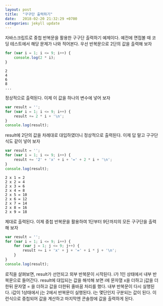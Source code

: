 ```yaml
---
layout: post
title:  "구구단 출력하기"
date:   2018-02-20 21:32:29 +0700
categories: jekyll update
---
```


자바스크립트로 중첩 반복문을 활용한 구구단 출력하기 예제이다. 예전에 면접볼 때 코딩 테스트에서 해당 문제가 나와 적어본다. 우선 반복문으로 2단의 값을 출력해 보자

```javascript
for (var i = 1; i <= 9; i++) {
    console.log(2 * i);
}
```
```
2  
4  
6  
8  
...
```

정상적으로 출력된다. 이제 이 값을 하나의 변수에 넣어 보자

```javascript
var result = '';
for (var i = 1; i <= 9; i++) {
    result += 2 * i + '\n';
}
console.log(result);
```

result에 2단의 값을 차례대로 대입하였더니 정상적으로 출력된다. 이제 답 말고 구구단식도 같이 넣어 보자

```javascript
var result = '';
for (var i = 1; i <= 9; i++) {
    result += '2' + 'x' + i + '=' + 2 * i + '\n';
}
console.log(result);
```
```
2 x 1 = 2  
2 x 2 = 4  
2 x 3 = 6  
2 x 4 = 8  
2 x 5 = 10  
2 x 6 = 12  
2 x 7 = 14  
2 x 8 = 16  
2 x 9 = 18  
```

제대로 출력된다. 이제 중첩 반복문을 활용하여 1단부터 9단까지의 모든 구구단을 출력해 보자

```javascript
var result = '';
for (var i = 1; i <= 9; i++) {
    for (var j = 1; j <= 9; j++) {
        result += i + 'x' + j + '=' + i * j + '\n';
    }
}
console.log(result);
```

로직을 살펴보면, result가 선언되고 외부 반복문이 시작된다. i가 1인 상태에서 내부 반복문으로 들어간다. result에 대입되는 값을 해석해 보면 i에 문자열 x을 더하고 j값을 더한뒤 문자열 = 을 더하고 값을 더한뒤 줄바꿈 처리를 했다. 내부 반복문이 다시 실행된다. i값이 1상태에서 j는 2에서 반복문이 실행된다. i는 몇단인지 구분되는 값이 된다. 이런식으로 중첩되어 값을 계산하고 마지막엔 콘솔창에 값을 출력하게 된다.
